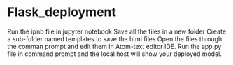 # Flask_deployment 
Run the ipnb file in jupyter notebook
Save all the files in a new folder
Create a sub-folder named templates to save the html files
Open the files through the comman prompt and edit them in Atom-text editor IDE.
Run the app.py file in command prompt and the local host will show your deployed model.
